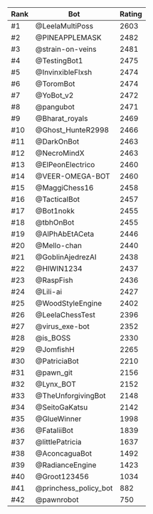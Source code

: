 Rank|Bot|Rating
---|---|---
#1|@LeelaMultiPoss|2603
#2|@PINEAPPLEMASK|2482
#3|@strain-on-veins|2481
#4|@TestingBot1|2475
#5|@InvinxibleFlxsh|2474
#6|@ToromBot|2474
#7|@YoBot_v2|2472
#8|@pangubot|2471
#9|@Bharat_royals|2469
#10|@Ghost_HunteR2998|2466
#11|@DarkOnBot|2463
#12|@NecroMindX|2463
#13|@ElPeonElectrico|2460
#14|@VEER-OMEGA-BOT|2460
#15|@MaggiChess16|2458
#16|@TacticalBot|2457
#17|@Bot1nokk|2455
#18|@tbhOnBot|2455
#19|@AlPhAbEtACeta|2446
#20|@Mello-chan|2440
#21|@GoblinAjedrezAI|2438
#22|@HIWIN1234|2437
#23|@RaspFish|2436
#24|@Lili-ai|2427
#25|@WoodStyleEngine|2402
#26|@LeelaChessTest|2396
#27|@virus_exe-bot|2352
#28|@is_BOSS|2330
#29|@JomfishH|2265
#30|@PatriciaBot|2210
#31|@pawn_git|2156
#32|@Lynx_BOT|2152
#33|@TheUnforgivingBot|2148
#34|@SeitoGaKatsu|2142
#35|@GlueWinner|1998
#36|@FataliiBot|1839
#37|@littlePatricia|1637
#38|@AconcaguaBot|1492
#39|@RadianceEngine|1423
#40|@Groot123456|1034
#41|@princhess_policy_bot|882
#42|@pawnrobot|750
